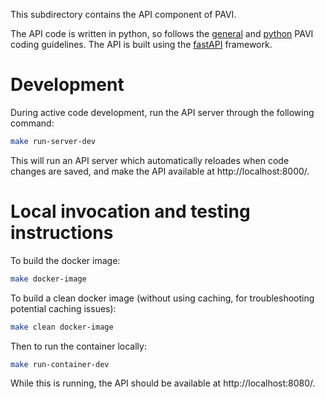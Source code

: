 This subdirectory contains the API component of PAVI.

The API code is written in python, so follows the [general](/README.md#dependency-management) and [python](/README.md#python-components) PAVI coding guidelines.
The API is built using the [fastAPI](https://fastapi.tiangolo.com/) framework.

# Development
During active code development, run the API server through the following command:
```bash
make run-server-dev
```
This will run an API server which automatically reloades when code changes are saved, and make the API available at http://localhost:8000/.

# Local invocation and testing instructions
To build the docker image:
```bash
make docker-image
```

To build a clean docker image (without using caching, for troubleshooting potential caching issues):
```bash
make clean docker-image
```

Then to run the container locally:
```bash
make run-container-dev
```
While this is running, the API should be available at http://localhost:8080/.
